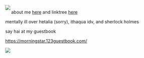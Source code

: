 <img align="left" src="https://i.imgur.com/Ve0kaEc.png">





about me [here](https://sntry.cc/ephemeralflowers) and linktree [here](https://linktr.ee/braginsky)

mentally ill over hetalia (sorry), ithaqua idv, and sherlock holmes

say hai at my guestbook

https://morningstar.123guestbook.com/

![](https://i.imgur.com/fJeAtKR.jpg)
